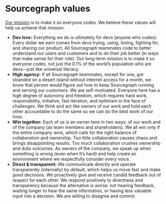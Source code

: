 # Sourcegraph values

[Our mission](../../strategy-goals/strategy/index.md) is to make it so everyone codes. We believe these values will help us achieve that mission:

- **Dev love:** Everything we do is ultimately for devs (anyone who codes). Every dollar we earn comes from devs trying, using, loving, fighting for, and sharing our product. All Sourcegraph teammates code to better understand our users and customers and to do their job better (in ways that make sense for their role). Our long-term mission is to make it so everyone codes, not just the 0.1% of the world’s population who are devs—just like universal literacy.
- **High agency:** If all Sourcegraph teammates, except for one, got stranded on a desert island without internet access for a month, we know that person would figure out how to keep Sourcegraph running and serving our customers. We are self-motivated. Everyone here has a high degree of autonomy and freedom, which requires hard work, responsibility, initiative, fast iteration, and optimism in the face of challenges. We think and act like owners of our work and hold each other accountable to do the same so we can do the best work of our lives.
- **Win together:** Each of us is an owner here in two ways: of our work and of the company (as team members and shareholders). We all win only if the entire company wins, which calls for the right balance of collaboration and ownership. Too little collaboration causes chaos and brings disappointing results. Too much collaboration crushes ownership and dulls outcomes. As owners of the company, we speak up when something is wrong (even when it’s hard) and help create an environment where we respectfully consider every voice.
- **Direct & transparent:** We communicate directly and operate transparently (internally) by default, which helps us move fast and make good decisions. We proactively give and receive candid feedback out of respect for each other. We respond positively to directness and transparency because the alternative is worse: not hearing feedback, waiting longer to hear the same information, or having less valuable input into a decision. We are willing to disagree and commit.

<!-- TODO(sqs): link to video in timestamp -->